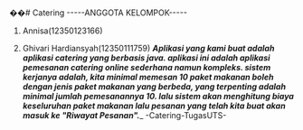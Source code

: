 ��#   C a t e r i n g 
-----ANGGOTA KELOMPOK-----
1. Annisa(12350123166)
    
2. Ghivari Hardiansyah(12350111759)
_______Aplikasi yang kami buat adalah aplikasi catering yang berbasis java. aplikasi ini adalah aplikasi pemesanan catering online sederhana namun kompleks. sistem kerjanya adalah, kita minimal memesan 10 paket makanan boleh dengan jenis paket makanan yang berbeda, yang terpenting adalah minimal jumlah pemesanannya 10. lalu sistem akan menghitung biaya keseluruhan paket makanan lalu pesanan yang telah kita buat akan masuk ke "Riwayat Pesanan".________
        
-C a t e r i n g - T u g a s U T S - 
 
 
